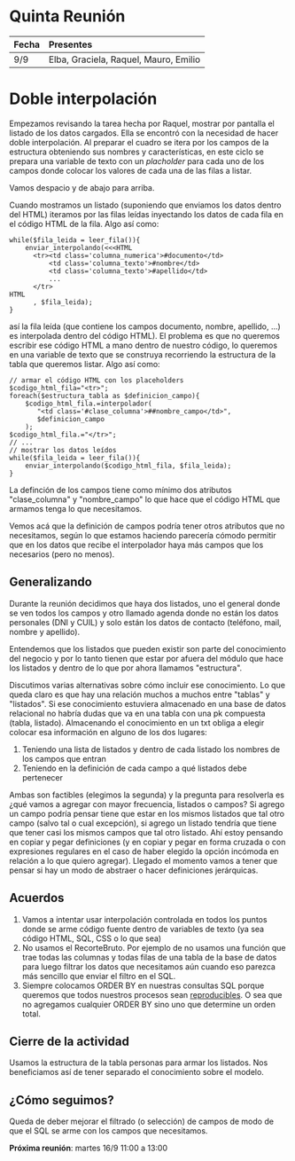 # Quinta Reunión #

| Fecha | Presentes |
|:------|:----------|
| 9/9 | Elba, Graciela, Raquel, Mauro, Emilio |

# Doble interpolación #

Empezamos revisando la tarea hecha por Raquel, mostrar por pantalla el listado de los datos cargados. Ella se encontró con la necesidad de hacer doble interpolación. Al preparar el cuadro se itera por los campos de la estructura obteniendo sus nombres y características, en este ciclo se prepara una variable de texto con un _placholder_ para cada uno de los campos donde colocar los valores de cada una de las filas a listar.

Vamos despacio y de abajo para arriba.

Cuando mostramos un listado (suponiendo que enviamos los datos dentro del HTML) iteramos por las filas leídas inyectando los datos de cada fila en el código HTML de la fila. Algo así como:

```
while($fila_leida = leer_fila()){
    enviar_interpolando(<<<HTML
      <tr><td class='columna_numerica'>#documento</td>
          <td class='columna_texto'>#nombre</td>
          <td class='columna_texto'>#apellido</td>
          ...
      </tr>
HTML
      , $fila_leida);
}
```

así la fila leída (que contiene los campos documento, nombre, apellido, ...) es interpolada dentro del código HTML). El problema es que no queremos escribir ese código HTML a mano dentro de nuestro código, lo queremos en una variable de texto que se construya recorriendo la estructura de la tabla que queremos listar. Algo así como:

```
// armar el código HTML con los placeholders
$codigo_html_fila="<tr>";
foreach($estructura_tabla as $definicion_campo){
    $codigo_html_fila.=interpolador(
       "<td class='#clase_columna'>##nombre_campo</td>",
       $definicion_campo
    );
$codigo_html_fila.="</tr>";
// ...
// mostrar los datos leídos
while($fila_leida = leer_fila()){
    enviar_interpolando($codigo_html_fila, $fila_leida);
}
```

La definción de los campos tiene como mínimo dos atributos "clase\_columna" y "nombre\_campo" lo que hace que el código HTML que armamos tenga lo que necesitamos.

Vemos acá que la definición de campos podría tener otros atributos que no necesitamos, según lo que estamos haciendo parecería cómodo permitir que en los datos que recibe el interpolador haya más campos que los necesarios (pero no menos).

## Generalizando ##

Durante la reunión decidimos que haya dos listados, uno el general donde se ven todos los campos y otro llamado agenda donde no están los datos personales (DNI y CUIL) y solo están los datos de contacto (teléfono, mail, nombre y apellido).

Entendemos que los listados que pueden existir son parte del conocimiento del negocio y por lo tanto tienen que estar por afuera del módulo que hace los listados y dentro de lo que por ahora llamamos "estructura".

Discutimos varias alternativas sobre cómo incluir ese conocimiento. Lo que queda claro es que hay una relación muchos a muchos entre "tablas" y "listados". Si ese conocimiento estuviera almacenado en una base de datos relacional no habría dudas que va en una tabla con una pk compuesta (tabla, listado). Almacenando el conocimiento en un txt obliga a elegir colocar esa información en alguno de los dos lugares:
  1. Teniendo una lista de listados y dentro de cada listado los nombres de los campos que entran
  1. Teniendo en la definición de cada campo a qué listados debe pertenecer

Ambas son factibles (elegimos la segunda) y la pregunta para resolverla es ¿qué vamos a agregar con mayor frecuencia, listados o campos? Si agrego un campo podría pensar tiene que estar en los mismos listados que tal otro campo (salvo tal o cual excepción), si agrego un listado tendría que tiene que tener casi los mismos campos que tal otro listado. Ahí estoy pensando en copiar y pegar definiciones (y en copiar y pegar en forma cruzada o con expresiones regulares en el caso de haber elegido la opción incómoda en relación a lo que quiero agregar). Llegado el momento vamos a tener que pensar si hay un modo de abstraer o hacer definiciones jerárquicas.

## Acuerdos ##

  1. Vamos a intentar usar interpolación controlada en todos los puntos donde se arme código fuente dentro de variables de texto (ya sea código HTML, SQL, CSS o lo que sea)
  1. No usamos el RecorteBruto. Por ejemplo de no usamos una función que trae todas las columnas y todas filas de una tabla de la base de datos para luego filtrar los datos que necesitamos aún cuando eso parezca más sencillo que enviar el filtro en el SQL.
  1. Siempre colocamos ORDER BY en nuestras consultas SQL porque queremos que todos nuestros procesos sean [reproducibles](Reproducible.md). O sea que no agregamos cualquier ORDER BY sino uno que determine un orden total.

## Cierre de la actividad ##

Usamos la estructura de la tabla personas para armar los listados. Nos beneficiamos así de tener separado el conocimiento sobre el modelo.

## ¿Cómo seguimos? ##

Queda de deber mejorar el filtrado (o selección) de campos de modo de que el SQL se arme con los campos que necesitamos.

**Próxima reunión**: martes 16/9 11:00 a 13:00